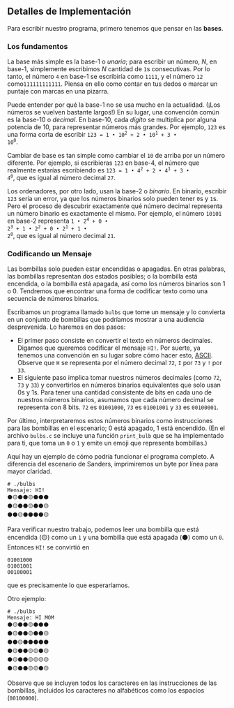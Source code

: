 Detalles de Implementación
--------------------------

Para escribir nuestro programa, primero tenemos que pensar en las **bases**.

### Los fundamentos

La base más simple es la base-1 o _unaria_; para escribir un número, _N_, en base-1, simplemente escribimos _N_ cantidad de `1`s consecutivas. Por lo tanto, el número `4` en base-1 se escribiría como `1111`, y el número `12` como`111111111111`. Piensa en ello como contar en tus dedos o marcar un puntaje con marcas en una pizarra.

Puede entender por qué la base-1 no se usa mucho en la actualidad. (¡Los números se vuelven bastante largos!) En su lugar, una convención común es la base-10 o _decimal_. En base-10, cada _dígito_ se multiplica por alguna potencia de 10, para representar números más grandes. Por ejemplo, `123` es una forma corta de escribir <code>123 = 1 • 10<sup>2</sup> + 2 • 10<sup>1</sup> + 3 • 10<sup>0</sup></code>.

Cambiar de base es tan simple como cambiar el `10` de arriba por un número diferente. Por ejemplo, si escribieras `123` en base-4, el número que realmente estarías escribiendo es <code>123 = 1 • 4<sup>2</sup> + 2 • 4<sup>1</sup> + 3 • 4<sup>0</sup></code>, que es igual al número decimal `27`.

Los ordenadores, por otro lado, usan la base-2 o _binario_. En binario, escribir `123` sería un error, ya que los números binarios solo pueden tener `0`s y `1`s. Pero el proceso de descubrir exactamente qué número decimal representa un número binario es exactamente el mismo. Por ejemplo, el número `10101` en base-2 representa <code>1 • 2<sup>4</sup> + 0 • 2<sup>3</sup> + 1 • 2<sup>2</sup> + 0 • 2<sup>1</sup> + 1 • 2<sup>0</sup></code>, que es igual al número decimal `21`.

### Codificando un Mensaje

Las bombillas solo pueden estar encendidas o apagadas. En otras palabras, las bombillas representan dos estados posibles; o la bombilla está encendida, o la bombilla está apagada, así como los números binarios son 1 o 0. Tendremos que encontrar una forma de codificar texto como una secuencia de números binarios.

Escribamos un programa llamado `bulbs` que tome un mensaje y lo convierta en un conjunto de bombillas que podríamos mostrar a una audiencia desprevenida. Lo haremos en dos pasos:

*   El primer paso consiste en convertir el texto en números decimales. Digamos que queremos codificar el mensaje `HI!`. Por suerte, ya tenemos una convención en su lugar sobre cómo hacer esto, [ASCII](https://asciichart.com/). Observe que `H` se representa por el número decimal `72`, `I` por `73` y `!` por `33`.
*   El siguiente paso implica tomar nuestros números decimales (como `72`, `73` y `33`) y convertirlos en números binarios equivalentes que solo usan 0s y 1s. Para tener una cantidad consistente de bits en cada uno de nuestros números binarios, asumamos que cada número decimal se representa con 8 bits. `72` es `01001000`, `73` es `01001001` y `33` es `00100001`.

Por último, interpretaremos estos números binarios como instrucciones para las bombillas en el escenario; 0 está apagado, 1 está encendido. (En el archivo `bulbs.c` se incluye una función `print_bulb` que se ha implementado para ti, que toma un `0` o `1` y emite un emoji que representa bombillas.)

Aquí hay un ejemplo de cómo podría funcionar el programa completo. A diferencia del escenario de Sanders, imprimiremos un byte por línea para mayor claridad.

    # ./bulbs
    Mensaje: HI!
    ⚫🟡⚫⚫🟡⚫⚫⚫
    ⚫🟡⚫⚫🟡⚫⚫🟡
    ⚫⚫🟡⚫⚫⚫⚫🟡
    

Para verificar nuestro trabajo, podemos leer una bombilla que está encendida (🟡) como un `1` y una bombilla que está apagada (⚫) como un `0`. Entonces `HI!` se convirtió en

    01001000
    01001001
    00100001
    

que es precisamente lo que esperaríamos.

Otro ejemplo:

    # ./bulbs
    Mensaje: HI MOM
    ⚫🟡⚫⚫🟡⚫⚫⚫
    ⚫🟡⚫⚫🟡⚫⚫🟡
    ⚫⚫🟡⚫⚫⚫⚫⚫
    ⚫🟡⚫⚫🟡🟡⚫🟡
    ⚫🟡⚫⚫🟡🟡🟡🟡
    ⚫🟡⚫⚫🟡🟡⚫🟡
    

Observe que se incluyen todos los caracteres en las instrucciones de las bombillas, incluidos los caracteres no alfabéticos como los espacios (`00100000`).